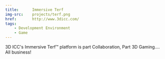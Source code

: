 ```yaml
---
title:      Immersive Terf
img-src:    projects/terf.png
href:       http://www.3dicc.com/
tags:
    - Development Environment
    - Game
---
```

3D ICC's Immersive Terf&#8482; platform is part Collaboration, Part 3D Gaming.... All business!
